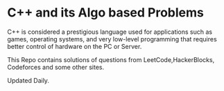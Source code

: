 # C++ and its Algo based Problems

C++ is considered a prestigious language used for applications such as games, operating systems, and very low-level programming that requires better control of hardware on the PC or Server.

This Repo contains solutions of questions from LeetCode,HackerBlocks, Codeforces and some other sites.

Updated Daily.
